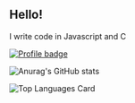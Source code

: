 ## Hello!

I write code in Javascript and C

[![Profile badge](https://www.codewars.com/users/localheader/badges/large)](https://www.codewars.com/users/localheader)

![Anurag's GitHub stats](https://github-readme-stats.vercel.app/api?username=localhead&show_icons=true&theme=gruvbox)

![Top Languages Card](https://github-readme-stats.vercel.app/api/top-langs/?username=localhead&theme=gruvbox)
